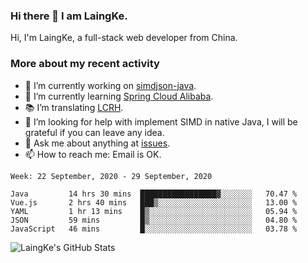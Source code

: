 ### Hi there 👋 I am LaingKe.

Hi, I'm LaingKe, a full-stack web developer from China.

### More about my recent activity

- 🔭 I’m currently working on [simdjson-java](https://github.com/laingke/simdjson-java).
- 🌱 I’m currently learning [Spring Cloud Alibaba](https://github.com/alibaba/spring-cloud-alibaba).
- :books: I’m translating [LCRH](https://github.com/LCTT/LCRH).
- 🤔 I’m looking for help with implement SIMD in native Java, I will be grateful if you can leave any idea.
- 💬 Ask me about anything at [issues](https://github.com/laingke/laingke/issues).
- 📫 How to reach me: Email is OK.

<!--START_SECTION:waka-->
```text
Week: 22 September, 2020 - 29 September, 2020

Java         14 hrs 30 mins  █████████████████▓░░░░░░░   70.47 % 
Vue.js       2 hrs 40 mins   ███▒░░░░░░░░░░░░░░░░░░░░░   13.00 % 
YAML         1 hr 13 mins    █▒░░░░░░░░░░░░░░░░░░░░░░░   05.94 % 
JSON         59 mins         █▒░░░░░░░░░░░░░░░░░░░░░░░   04.80 % 
JavaScript   46 mins         █░░░░░░░░░░░░░░░░░░░░░░░░   03.78 % 
```
<!--END_SECTION:waka-->

![LaingKe's GitHub Stats](https://github-readme-stats.vercel.app/api?username=laingke&show_icons=true&theme=nightowl&count_private=true)
